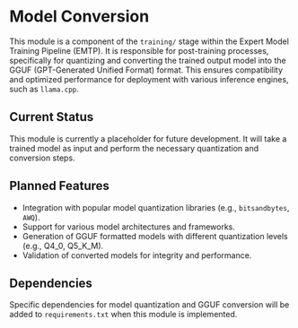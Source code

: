 # Model Conversion

This module is a component of the `training/` stage within the Expert Model Training Pipeline (EMTP). It is responsible for post-training processes, specifically for quantizing and converting the trained output model into the GGUF (GPT-Generated Unified Format) format. This ensures compatibility and optimized performance for deployment with various inference engines, such as `llama.cpp`.

## Current Status

This module is currently a placeholder for future development. It will take a trained model as input and perform the necessary quantization and conversion steps.

## Planned Features

- Integration with popular model quantization libraries (e.g., `bitsandbytes`, `AWQ`).
- Support for various model architectures and frameworks.
- Generation of GGUF formatted models with different quantization levels (e.g., Q4_0, Q5_K_M).
- Validation of converted models for integrity and performance.

## Dependencies

Specific dependencies for model quantization and GGUF conversion will be added to `requirements.txt` when this module is implemented.